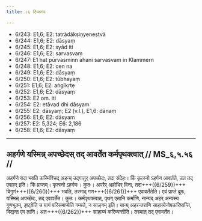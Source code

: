 ```yaml
---
title: ८६ टिप्पणयः

---
```

- 6/243: E1,6; E2: tatrādākṣiṇyeneṣṭvā
- 6/244: E1,6; E2: dāsyaṃ
- 6/245: E1,6; E2: syād iti
- 6/246: E1,6; E2: sarvasvaṃ
- 6/247: E1 hat pūrvasminn ahani sarvasvam in Klammern
- 6/248: E1,6; E2: cen na
- 6/249: E1,6; E2: dāsyaṃ
- 6/250: E1,6; E2: tūbhayaṃ
- 6/251: E1,6; E2: aṅgīkṛte
- 6/252: E1,6; E2: dāsyaṃ
- 6/253: E2 om. iti
- 6/254: E2: etāvad dhi dāsyam
- 6/255: E2: dāsyaṃ; E2 (v.l.), E1,6: dānaṃ
- 6/256: E1,6; E2: dāsyam
- 6/257: E2: 5,324; E6: 2,186
- 6/258: E1,6; E2: dāsyaṃ

____________________________________________


## अहर्गणे यस्मिन्न् अपच्छेदस् तद् आवर्तेत कर्मपृथक्त्वात् // MS_६,५.५६ //

अहर्गणे यदा भवति कस्मिंश्चिद् अहन्य् उद्गातुर् अपच्छेदः, तदा संदेहः। किं कृत्स्नो ऽहर्गण आवर्तते, उत तद् एवाहर् इति। किं प्राप्तम्। कृत्स्नो ऽहर्गणः। कुतः। अपरैर् अहोभिर् विना, तदा+++({6/259})+++ विगुणं+++({6/260})+++ भवति, तस्माद् गण+++({6/261})+++ एवावर्तेतेति। एवं प्राप्ते ब्रूमः, यस्मिन्न् अपच्छेदः, तद् एवावर्तेत। कुतः। कर्मपृथक्त्वात्, पृथग् एतानि कर्माणि, नान्यद् अहर् अन्यस्य गुणभूतम्, इष्ट्वेति च यागं परिसमाप्येति गम्यते, न साङ्गम् इति। यान्य् अहरन्तराणि साहाय्येनोपकरिष्यन्ति, विद्यन्त एव तानि। अतः+++({6/262})+++ साहाय्यं करिष्यन्तीति। तस्मात् तद् एवावर्तेत।
